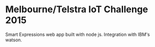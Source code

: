 Melbourne/Telstra IoT Challenge 2015
====

Smart Expressions web app built with node js. Integration with IBM's watson.



